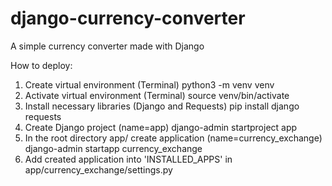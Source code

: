 # django-currency-converter
A simple currency converter made with Django

How to deploy:
1. Create virtual environment (Terminal)
  python3 -m venv venv
2. Activate virtual environment (Terminal)
  source venv/bin/activate
3. Install necessary libraries (Django and Requests)
  pip install django requests
4. Create Django project (name=app)
  django-admin startproject app
5. In the root directory app/ create application (name=currency_exchange)
  django-admin startapp currency_exchange
6. Add created application into 'INSTALLED_APPS' in app/currency_exchange/settings.py
